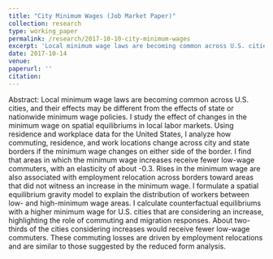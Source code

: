 ```yaml
---
title: "City Minimum Wages (Job Market Paper)"
collection: research
type: working_paper
permalink: /research/2017-10-10-city-minimum-wages
excerpt: 'Local minimum wage laws are becoming common across U.S. cities, and their effects may be different from effects of state or nation-wide minimum wage policies. I study the effect of changes in minimum wages on spatial equilibria in local labor markets. Using residence and workplace data for the U.S., I analyze how commuting, residence and work locations change across city and state borders when minimum wages change on either side of the border.'
date: 2017-10-14
venue: 
paperurl: ''
citation: 
---
```

Abstract: Local minimum wage laws are becoming common across U.S. cities, and their effects may be different from the effects of state or nationwide minimum wage policies. I study the effect of changes in the minimum wage on spatial equilibriums in local labor markets. Using residence and workplace data for the United States, I analyze how commuting, residence, and work locations change across city and state borders if the minimum wage changes on either side of the border. I find that areas in which the minimum wage increases receive fewer low-wage commuters, with an elasticity of about -0.3. Rises in the minimum wage are also associated with employment relocation across borders toward areas that did not witness an increase in the minimum wage. I formulate a spatial equilibrium gravity model to explain the distribution of workers between low- and high-minimum wage areas. I calculate counterfactual equilibriums with a higher minimum wage for U.S. cities that are considering an increase, highlighting the role of commuting and migration responses. About two-thirds of the cities considering increases would receive fewer low-wage commuters. These commuting losses are driven by employment relocations and are similar to those suggested by the reduced form analysis.

